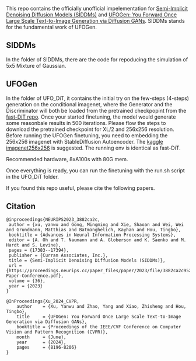 This repo contains the officially unofficial impelementation for [Semi-Implicit Denoising Diffusion Models (SIDDMs)](https://papers.nips.cc/paper_files/paper/2023/hash/3882ca2c952276247fe9a993193b00e4-Abstract-Conference.html) and [UFOGen: You Forward Once Large Scale Text-to-Image Generation via Diffusion GANs](https://openaccess.thecvf.com/content/CVPR2024/papers/Xu_UFOGen_You_Forward_Once_Large_Scale_Text-to-Image_Generation_via_Diffusion_CVPR_2024_paper.pdf). SIDDMs stands for the fundamental work of UFOGen.

## SIDDMs
In the folder of SIDDMs, there are the code for repoducing the simulation of 5x5 Mixture of Gaussian.

## UFOGen
In the folder of UFO_DiT, it contains the initial try on the few-steps (4-steps) generation on the conditional imagenet, where the Generator and the Discriminator will both be loaded from the pretrained checkpopint
from the [fast-DiT repo](https://github.com/chuanyangjin/fast-DiT). Once your started finetuning, the model would generate some reasonbale results in 500 iterations. Please flow the steps to download the pretrained checkpoint for XL/2 and 256x256 resolution. Before running the UFOGen finetuning, you need
to embedding the 256x256 imagenet with StableDiffusion Autoencoder. The [kaggle imagenet256x256](https://www.kaggle.com/datasets/dimensi0n/imagenet-256) is suggested. The running env is identical as fast-DiT.

Recommended hardware, 8xA100s with 80G mem.

Once everything is ready, you can run the finetuning with the run.sh script in the UFO_DiT folder.

If you found this repo useful, please cite the following papers.

## Citation

```
@inproceedings{NEURIPS2023_3882ca2c,
 author = {xu, yanwu and Gong, Mingming and Xie, Shaoan and Wei, Wei and Grundmann, Matthias and Batmanghelich, Kayhan and Hou, Tingbo},
 booktitle = {Advances in Neural Information Processing Systems},
 editor = {A. Oh and T. Naumann and A. Globerson and K. Saenko and M. Hardt and S. Levine},
 pages = {17383--17394},
 publisher = {Curran Associates, Inc.},
 title = {Semi-Implicit Denoising Diffusion Models (SIDDMs)},
 url = {https://proceedings.neurips.cc/paper_files/paper/2023/file/3882ca2c952276247fe9a993193b00e4-Paper-Conference.pdf},
 volume = {36},
 year = {2023}
}
```
```
@InProceedings{Xu_2024_CVPR,
    author    = {Xu, Yanwu and Zhao, Yang and Xiao, Zhisheng and Hou, Tingbo},
    title     = {UFOGen: You Forward Once Large Scale Text-to-Image Generation via Diffusion GANs},
    booktitle = {Proceedings of the IEEE/CVF Conference on Computer Vision and Pattern Recognition (CVPR)},
    month     = {June},
    year      = {2024},
    pages     = {8196-8206}
}
```

